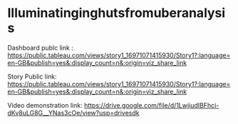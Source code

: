 # Illuminatinginghutsfromuberanalysis

Dashboard publc link : https://public.tableau.com/views/story1_16971071415930/Story1?:language=en-GB&publish=yes&:display_count=n&:origin=viz_share_link

Story Public link: https://public.tableau.com/views/story1_16971071415930/Story1?:language=en-GB&publish=yes&:display_count=n&:origin=viz_share_link

Video demonstration link: https://drive.google.com/file/d/1LwjiudIBFhci-dKv8uLG8G__YNas3cOe/view?usp=drivesdk
